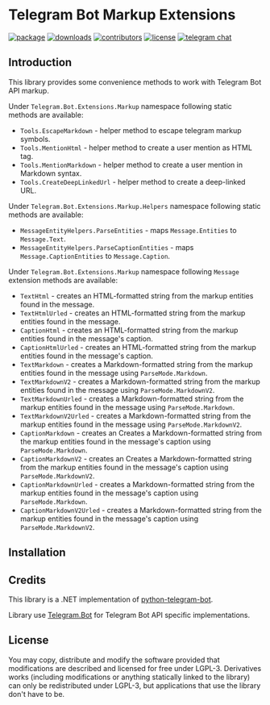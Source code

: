 # Telegram Bot Markup Extensions

[![package](https://img.shields.io/nuget/vpre/Telegram.Bot.Extensions.Markup.svg?label=nuget&style=flat-square)](https://www.nuget.org/packages/Telegram.Bot.Extensions.Markup)
[![downloads](https://img.shields.io/nuget/dt/Telegram.Bot.Extensions.Markup.svg?style=flat-square&label=Package%20Downloads)](https://www.nuget.org/packages/Telegram.Bot.Extensions.Markup)
[![contributors](https://img.shields.io/github/contributors/karb0f0s/Telegram.Bot.Extensions.Markup.svg?style=flat-square&label=Contributors)](https://github.com/karb0f0s/Telegram.Bot.Extensions.Markup/graphs/contributors)
[![license](https://img.shields.io/github/license/karb0f0s/Telegram.Bot.Extensions.Markup.svg?style=flat-square&maxAge=2592000&label=License)](https://raw.githubusercontent.com/karb0f0s/Telegram.Bot.Extensions.Markup/master/LICENSE)
[![telegram chat](https://img.shields.io/badge/Support_Chat-Telegram-blue.svg?style=flat-square)](https://t.me/joinchat/B35YY0QbLfd034CFnvCtCA)

## Introduction

This library provides some convenience methods to work with Telegram Bot API markup.

Under `Telegram.Bot.Extensions.Markup` namespace following static methods are available:

- `Tools.EscapeMarkdown` - helper method to escape telegram markup symbols.
- `Tools.MentionHtml` - helper method to create a user mention as HTML tag.
- `Tools.MentionMarkdown` - helper method to create a user mention in Markdown syntax.
- `Tools.CreateDeepLinkedUrl` - helper method to create a deep-linked URL.

Under `Telegram.Bot.Extensions.Markup.Helpers` namespace following static methods are available:

- `MessageEntityHelpers.ParseEntities` - maps `Message.Entities` to `Message.Text`.
- `MessageEntityHelpers.ParseCaptionEntities` - maps `Message.CaptionEntities` to `Message.Caption`.

Under `Telegram.Bot.Extensions.Markup` namespace following `Message` extension methods are available:

- `TextHtml` - creates an HTML-formatted string from the markup entities found in the message.
- `TextHtmlUrled` - creates an HTML-formatted string from the markup entities found in the message.
- `CaptionHtml` - creates an HTML-formatted string from the markup entities found in the message's caption.
- `CaptionHtmlUrled` - creates an HTML-formatted string from the markup entities found in the message's caption.
- `TextMarkdown` - creates a Markdown-formatted string from the markup entities found in the message using `ParseMode.Markdown`.
- `TextMarkdownV2` - creates a Markdown-formatted string from the markup entities found in the message using `ParseMode.MarkdownV2`.
- `TextMarkdownUrled` - creates a Markdown-formatted string from the markup entities found in the message
using `ParseMode.Markdown`.
- `TextMarkdownV2Urled` - creates a Markdown-formatted string from the markup entities found in the message
using `ParseMode.MarkdownV2`.
- `CaptionMarkdown` - creates an Creates a Markdown-formatted string from the markup entities found in the message's
caption using `ParseMode.Markdown`.
- `CaptionMarkdownV2` - creates an Creates a Markdown-formatted string from the markup entities found in the message's
caption using `ParseMode.MarkdownV2`.
- `CaptionMarkdownUrled` - creates a Markdown-formatted string from the markup entities found in the message's caption using `ParseMode.Markdown`.
- `CaptionMarkdownV2Urled` - creates a Markdown-formatted string from the markup entities found in the message's caption using `ParseMode.MarkdownV2`.

## Installation

## Credits

This library is a .NET implementation of [python-telegram-bot](https://github.com/python-telegram-bot/python-telegram-bot).

Library use [Telegram.Bot](https://github.com/TelegramBots/Telegram.Bot) for Telegram Bot API specific implementations.

## License

You may copy, distribute and modify the software provided that modifications are described and licensed for free under LGPL-3. Derivatives works (including modifications or anything statically linked to the library) can only be redistributed under LGPL-3, but applications that use the library don't have to be.
